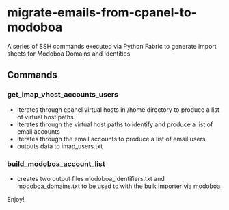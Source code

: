 # migrate-emails-from-cpanel-to-modoboa
A series of SSH commands executed via Python Fabric to generate import sheets for Modoboa Domains and Identities

## Commands

### get_imap_vhost_accounts_users
 * iterates through cpanel virtual hosts in /home directory to produce a list of virtual host paths.
 * iterates through the virtual host paths to identify and produce a list of email accounts
 * iterates through the email accounts to produce a list of email users
 * outputs data to imap_users.txt
 
### build_modoboa_account_list
 * creates two output files modoboa_identifiers.txt and modoboa_domains.txt to be used to with the bulk importer via modoboa.

Enjoy!
